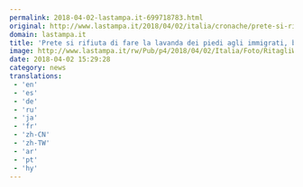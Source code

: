 ```yaml
---
permalink: 2018-04-02-lastampa.it-699718783.html
original: http://www.lastampa.it/2018/04/02/italia/cronache/prete-si-rifiuta-di-fare-la-lavanda-dei-piedi-agli-immigrati-bufera-a-manduria-CToQ32P7ymwmzhSUIm5A8J/pagina.html
domain: lastampa.it
title: 'Prete si rifiuta di fare la lavanda dei piedi agli immigrati, bufera a Manduria'
image: http://www.lastampa.it/rw/Pub/p4/2018/04/02/Italia/Foto/RitagliWeb/7da0bb3ad76095e97bf5b33254e97094-28868-kiuF-U1110228462550SAB-1024x576%40LaStampa.it.jpg
date: 2018-04-02 15:29:28
category: news
translations: 
 - 'en'
 - 'es'
 - 'de'
 - 'ru'
 - 'ja'
 - 'fr'
 - 'zh-CN'
 - 'zh-TW'
 - 'ar'
 - 'pt'
 - 'hy'
---
```



